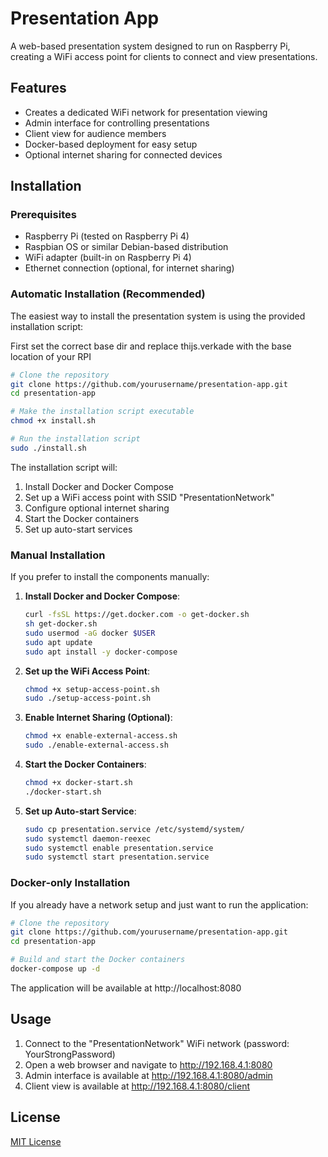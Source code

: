 # Presentation App

A web-based presentation system designed to run on Raspberry Pi, creating a WiFi access point for clients to connect and view presentations.

## Features

- Creates a dedicated WiFi network for presentation viewing
- Admin interface for controlling presentations
- Client view for audience members
- Docker-based deployment for easy setup
- Optional internet sharing for connected devices

## Installation

### Prerequisites

- Raspberry Pi (tested on Raspberry Pi 4)
- Raspbian OS or similar Debian-based distribution
- WiFi adapter (built-in on Raspberry Pi 4)
- Ethernet connection (optional, for internet sharing)

### Automatic Installation (Recommended)

The easiest way to install the presentation system is using the provided installation script:

First set the correct base dir and replace thijs.verkade with the base location of your RPI

```bash
# Clone the repository
git clone https://github.com/yourusername/presentation-app.git
cd presentation-app

# Make the installation script executable
chmod +x install.sh

# Run the installation script
sudo ./install.sh
```

The installation script will:
1. Install Docker and Docker Compose
2. Set up a WiFi access point with SSID "PresentationNetwork"
3. Configure optional internet sharing
4. Start the Docker containers
5. Set up auto-start services

### Manual Installation

If you prefer to install the components manually:

1. **Install Docker and Docker Compose**:
   ```bash
   curl -fsSL https://get.docker.com -o get-docker.sh
   sh get-docker.sh
   sudo usermod -aG docker $USER
   sudo apt update
   sudo apt install -y docker-compose
   ```

2. **Set up the WiFi Access Point**:
   ```bash
   chmod +x setup-access-point.sh
   sudo ./setup-access-point.sh
   ```

3. **Enable Internet Sharing (Optional)**:
   ```bash
   chmod +x enable-external-access.sh
   sudo ./enable-external-access.sh
   ```

4. **Start the Docker Containers**:
   ```bash
   chmod +x docker-start.sh
   ./docker-start.sh
   ```

5. **Set up Auto-start Service**:
   ```bash
   sudo cp presentation.service /etc/systemd/system/
   sudo systemctl daemon-reexec
   sudo systemctl enable presentation.service
   sudo systemctl start presentation.service
   ```

### Docker-only Installation

If you already have a network setup and just want to run the application:

```bash
# Clone the repository
git clone https://github.com/yourusername/presentation-app.git
cd presentation-app

# Build and start the Docker containers
docker-compose up -d
```

The application will be available at http://localhost:8080

## Usage

1. Connect to the "PresentationNetwork" WiFi network (password: YourStrongPassword)
2. Open a web browser and navigate to http://192.168.4.1:8080
3. Admin interface is available at http://192.168.4.1:8080/admin
4. Client view is available at http://192.168.4.1:8080/client

## License

[MIT License](LICENSE)
